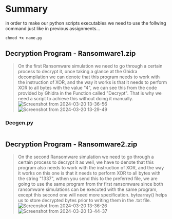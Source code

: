 # Summary
in order to make our python scripts executables we need to use the follwing command just like in previous assignments...
```
chmod +x name.py
```

## Decryption Program - Ransomware1.zip
> On the first Ransomware simulation we need to go through a certain process to decrypt it, once taking a glance at the Ghidra decompilation we can denote that this program needs to work with the instruction of XOR, and the way it works is that it needs to perform XOR to all bytes with the value "4", we can see this from the code provided by Ghidra in the Function called "Decrypt". That is why we need a script to achieve this without doing it manually.
![Screenshot from 2024-03-20 13-36-56](https://github.com/erickn02/CS479-579-Reverse-Engineering-at-NMSU/assets/111537523/b7bf2ee8-664e-4e11-b76c-38e880281a3a)
![Screenshot from 2024-03-20 13-29-49](https://github.com/erickn02/CS479-579-Reverse-Engineering-at-NMSU/assets/111537523/5eb7ab61-5c68-4d2b-b804-25ad21cba93e)

### Decgen.py
```python

```

## Decryption Program - Ransomware2.zip
> On the second Ransomware simulation we need to go through a certain process to decrypt it as well, we have to denote that this program also needs to work with the instruction of XOR, and the way it works on this one is that it needs to perform XOR to all bytes with the string "1337", wthen you send this to the preferred file, we are going to use the same program from thr first ransomware since both ransomware simulations can be executed with the same program, except this second one will need more specification. bytearray() helps us to store decrypted bytes prior to writing them in the .txt file.
![Screenshot from 2024-03-20 13-36-26](https://github.com/erickn02/CS479-579-Reverse-Engineering-at-NMSU/assets/111537523/c111820c-f3d4-43a3-ba48-7e61615d0d82)
![Screenshot from 2024-03-20 13-44-37](https://github.com/erickn02/CS479-579-Reverse-Engineering-at-NMSU/assets/111537523/be5b9a74-350a-46ba-89d5-32724009d0cd)
